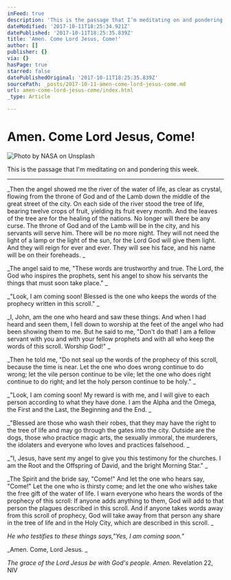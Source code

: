 ```yaml
---
inFeed: true
description: 'This is the passage that I’m meditating on and pondering this week. '
dateModified: '2017-10-11T18:25:34.921Z'
datePublished: '2017-10-11T18:25:35.839Z'
title: 'Amen. Come Lord Jesus, Come!'
author: []
publisher: {}
via: {}
hasPage: true
starred: false
datePublishedOriginal: '2017-10-11T18:25:35.839Z'
sourcePath: _posts/2017-10-11-amen-come-lord-jesus-come.md
url: amen-come-lord-jesus-come/index.html
_type: Article

---
```

# Amen. Come Lord Jesus, Come!
![Photo by NASA on Unsplash](https://the-grid-user-content.s3-us-west-2.amazonaws.com/2e8a05a4-bd8e-43ae-b747-3287fb68497a.jpg)

This is the passage that I'm meditating on and pondering this week. 

---

_Then the angel showed me the river of the water of life, as clear as crystal, flowing from the throne of God and of the Lamb down the middle of the great street of the city. On each side of the river stood the tree of life, bearing twelve crops of fruit, yielding its fruit every month. And the leaves of the tree are for the healing of the nations. No longer will there be any curse. The throne of God and of the Lamb will be in the city, and his servants will serve him. There will be no more night. They will not need the light of a lamp or the light of the sun, for the Lord God will give them light. And they will reign for ever and ever. They will see his face, and his name will be on their foreheads. _

_The angel said to me, "These words are trustworthy and true. The Lord, the God who inspires the prophets, sent his angel to show his servants the things that must soon take place." _

_"Look, I am coming soon! Blessed is the one who keeps the words of the prophecy written in this scroll." _

_I, John, am the one who heard and saw these things. And when I had heard and seen them, I fell down to worship at the feet of the angel who had been showing them to me. But he said to me, "Don't do that! I am a fellow servant with you and with your fellow prophets and with all who keep the words of this scroll. Worship God!" _

_Then he told me, "Do not seal up the words of the prophecy of this scroll, because the time is near. Let the one who does wrong continue to do wrong; let the vile person continue to be vile; let the one who does right continue to do right; and let the holy person continue to be holy." _

_"Look, I am coming soon! My reward is with me, and I will give to each person according to what they have done. I am the Alpha and the Omega, the First and the Last, the Beginning and the End. _

_"Blessed are those who wash their robes, that they may have the right to the tree of life and may go through the gates into the city. Outside are the dogs, those who practice magic arts, the sexually immoral, the murderers, the idolaters and everyone who loves and practices falsehood. _

_"I, Jesus, have sent my angel to give you this testimony for the churches. I am the Root and the Offspring of David, and the bright Morning Star." _

_The Spirit and the bride say, "Come!" And let the one who hears say, "Come!" Let the one who is thirsty come; and let the one who wishes take the free gift of the water of life. I warn everyone who hears the words of the prophecy of this scroll: If anyone adds anything to them, God will add to that person the plagues described in this scroll. And if anyone takes words away from this scroll of prophecy, God will take away from that person any share in the tree of life and in the Holy City, which are described in this scroll. _

_He who testifies to these things says,"Yes, I am coming soon."_

_Amen. Come, Lord Jesus. _

_The grace of the Lord Jesus be with God's people. Amen._
Revelation 22, NIV